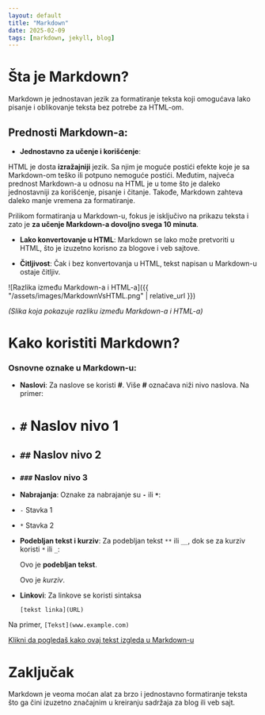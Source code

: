 ```yaml
---
layout: default
title: "Markdown"
date: 2025-02-09
tags: [markdown, jekyll, blog]
---
```


# Šta je Markdown?

Markdown je jednostavan jezik za formatiranje teksta koji omogućava lako pisanje i oblikovanje teksta bez potrebe za HTML-om.

## Prednosti Markdown-a:
- **Jednostavno za učenje i korišćenje**:

HTML je dosta **izražajniji** jezik. Sa njim je moguće postići efekte koje je sa Markdown-om teško ili potpuno nemoguće postići. Međutim, najveća prednost Markdown-a u odnosu na HTML je u tome što je daleko jednostavniji za korišćenje, pisanje i čitanje. Takođe, Markdown zahteva daleko manje vremena za formatiranje.

Prilikom formatiranja u Markdown-u, fokus je isključivo na prikazu teksta i zato je **za učenje Markdown-a dovoljno svega 10 minuta**.

- **Lako konvertovanje u HTML**: 
Markdown se lako može pretvoriti u HTML, što je izuzetno korisno za blogove i veb sajtove.

- **Čitljivost**: 
Čak i bez konvertovanja u HTML, tekst napisan u Markdown-u ostaje čitljiv.

![Razlika između Markdown-a i HTML-a]({{ "/assets/images/MarkdownVsHTML.png" | relative_url }})

_(Slika koja pokazuje razliku između Markdown-a i HTML-a)_


# Kako koristiti Markdown?

### Osnovne oznake u Markdown-u:

- **Naslovi**: 
Za naslove se koristi **#**. Više **#**  označava niži nivo naslova. Na primer:
- # `#` Naslov nivo 1
- ## `##` Naslov nivo 2
- ### `###` Naslov nivo 3

- **Nabrajanja**:
Oznake za nabrajanje su **`-`** ili **`*`**:

- `-` Stavka 1
* `*` Stavka 2

- **Podebljan tekst i kurziv**: 
Za podebljan tekst `**` ili `__`, dok se za kurziv koristi `*` ili `_`:
	
	Ovo je **podebljan tekst**.
	
	Ovo je _kurziv_.


- **Linkovi**: Za linkove se koristi sintaksa 

	`[tekst linka](URL)`

Na primer, `[Tekst](www.example.com)`

[Klikni da pogledaš kako ovaj tekst izgleda u Markdown-u](https://github.com/MarkoKolarevic/Deep-Dive/blob/main/_posts/2025-02-09-naslov-prvog-teksta.md?plain=1)

# Zaključak

Markdown je veoma moćan alat za brzo i jednostavno formatiranje teksta što ga čini izuzetno značajnim u kreiranju sadržaja za blog ili veb sajt.
